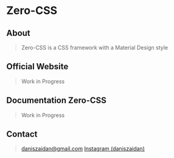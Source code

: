 # Zero-CSS

## About

> Zero-CSS is a CSS framework with a Material Design style

## Official Website

> Work in Progress 

## Documentation Zero-CSS

> Work in Progress 

## Contact
> <a href="mailto:daniszaidan@gmail.com">daniszaidan@gmail.com</a>
> <a href="https://www.instagram.com/daniszaidan/">Instagram (daniszaidan)</a>